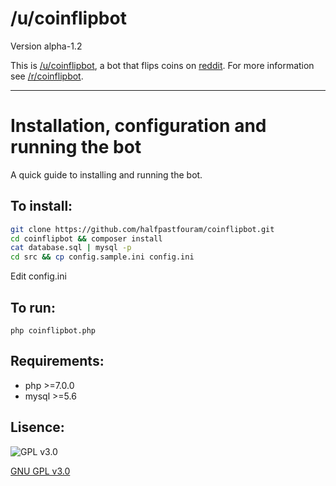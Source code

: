 # /u/coinflipbot
Version alpha-1.2

This is [/u/coinflipbot](https://reddit.com/u/coinflipbot), a bot that flips coins on [reddit](https://reddit.com). For more information see [/r/coinflipbot](https://reddit.com/r/coinflipbot).

----

# Installation, configuration and running the bot
A quick guide to installing and running the bot.

To install:
-
```bash
git clone https://github.com/halfpastfouram/coinflipbot.git
cd coinflipbot && composer install
cat database.sql | mysql -p
cd src && cp config.sample.ini config.ini
```
Edit config.ini

To run:
-
`php coinflipbot.php`

Requirements:
-
- php >=7.0.0
- mysql >=5.6


Lisence:
-
![GPL v3.0](https://www.gnu.org/graphics/gplv3-127x51.png "GNU GPL v3.0")

[GNU GPL v3.0](https://www.gnu.org/licenses/gpl-3.0.txt)
